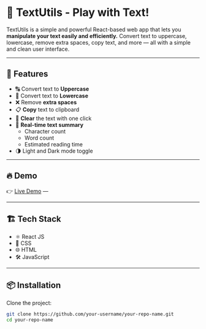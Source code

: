 # 📝 TextUtils - Play with Text!

TextUtils is a simple and powerful React-based web app that lets you **manipulate your text easily and efficiently.** Convert text to uppercase, lowercase, remove extra spaces, copy text, and more — all with a simple and clean user interface.

---

## 🚀 Features

- 🔠 Convert text to **Uppercase**
- 🔡 Convert text to **Lowercase**
- ❌ Remove **extra spaces**
- 📋 **Copy** text to clipboard
- 🔄 **Clear** the text with one click
- 🧠 **Real-time text summary**
  - Character count
  - Word count
  - Estimated reading time
- 🌗 Light and Dark mode toggle

---

## 🔥 Demo

👉 [Live Demo](#) —

---

## 🏗️ Tech Stack

- ⚛️ React JS
- 💅 CSS
- 🌐 HTML
- 🛠️ JavaScript

---

## 📦 Installation

Clone the project:

```bash
git clone https://github.com/your-username/your-repo-name.git
cd your-repo-name
